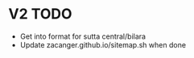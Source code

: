 # V2 TODO

* Get into format for sutta central/bilara
* Update zacanger.github.io/sitemap.sh when done

